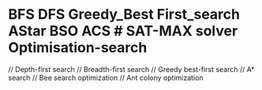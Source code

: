 # BFS DFS Greedy_Best First_search AStar BSO ACS   # SAT-MAX solver Optimisation-search
  // Depth-first search 
  // Breadth-first search
  // Greedy best-first search
  // A* search
  // Bee search optimization
  // Ant colony optimization
